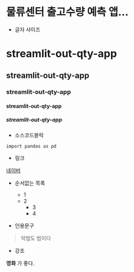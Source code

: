 # 물류센터 출고수량 예측 앱...

* 글자 사이즈

# streamlit-out-qty-app
## streamlit-out-qty-app
### streamlit-out-qty-app
#### streamlit-out-qty-app
##### streamlit-out-qty-app

* 소스코드블럭

```
import pandas as pd
```

* 링크

[네이버](https://www.naver.com)

* 순서없는 목록

  * 1
  * 2
    * 3
    * 4
 
* 인용문구

> 악법도 법이다

* 강조

**영화** 가 좋다.
